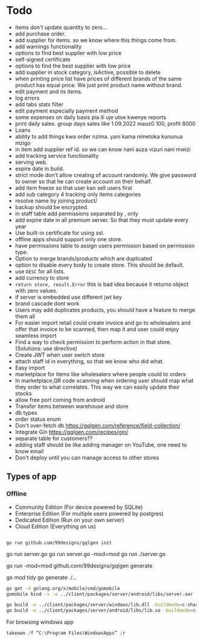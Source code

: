 # Todo

- items don't update quantity to zero...
- add purchase order.
- add supplier for items. so we know where this things come from.
- add warnings functionality
- options to find best supplier with low price
- self-signed certificate
- options to find the best supplier with low price
- add supplier in stock category, isActive, possible to delete
- when printing price list have prices of different brands of the same product has equal price. We just print product name without brand.
- edit payment and its items.
- log errors 
- add tabs stats filter
- edit payment especially payment method
- some expenses on daily basis pia ili uje utoe kwenye reports
- print daily sales. group days sales like 1.09.2022 mauz0 100, profit 8000
- Loans
- ability to add things kwa order nzima. yani kama nimetoka kununua mzigo
- in item add supplier ref id. so we can know nani auza vizuri nani mwizi
- add tracking service functionality
- serving web.
- expire date in build.
- strict mode don't allow creating of account randomly. We give password to owner so that he can create account on their behalf.
- add item freeze so that user kan sell users first 
- add sub category 4 tracking only items categories
- resolve name by joining product/
- backup should be encrypted.
- in staff table add permissions separated by , only
- add expire date in all premium server. So that they must update every year
- Use built-in certificate for using ssl.
- offline apps should support only one store.
- have permissions table to assign users permission based on permission type.
- Option to merge brands/products which are duplicated
- option to disable every body to create store. This should be default.
- use `DESC` for all lists.
- add currency to store
- `return store, result.Error` this is bad idea because it returns object with zero values.
- if server is embedded use different jwt key
- brand cascade dont work
- Users may add duplicates products, you should have a feature to merge them all
- For easier import retail could create invoice and go to wholesalers and offer that invoice to be scanned, then map it
  and user could enjoy seamless import
- Find a way to check permission to perform action in that store. (Solutions: use directive)
- Create JWT when user switch store
- attach staff id in everything, so that we know who did what.
- Easy import
- marketplace for items like wholesalers where people could to orders
- In marketplace,QR code scanning when ordering user should map what they order to what correlates. This way we can
  easily update their stocks
- allow free port coming from android
- Transfer items between warehouse and store
- db types
- order status enum
- Don't over-fetch db https://gqlgen.com/reference/field-collection/
- Integrate Gin https://gqlgen.com/recipes/gin/
- separate table for customers??
- adding staff should be like adding manager on YouTube, one need to know email
- Don't deploy until you can manage access to other stores

## Types of app

### Offline

- Community Edition (For device powered by SQLite)
- Enterprise Edition (For multiple users powered by postgres)
- Dedicated Edition (Run on your own server)
- Cloud Edition (Everything on us)

```console

go run github.com/99designs/gqlgen init

```

go run server.go go run server.go -mod=mod go run ./server.go

go run -mod=mod github.com/99designs/gqlgen generate

go mod tidy go generate ./...

```bash
go get -d golang.org/x/mobile/cmd/gomobile 
gomobile bind -v -o ../client/packages/server/android/libs/server.aar -target=android ./lib
```

```bash
go build -o ../client/packages/server/windows/lib.dll -buildmode=c-shared lib.go
go build -o ../client/packages/server/android/libs/lib.so -buildmode=c-shared lib.go
```

For browsing windows app
```powershell
takeown /f “C:\Program Files\WindowsApps” /r
```